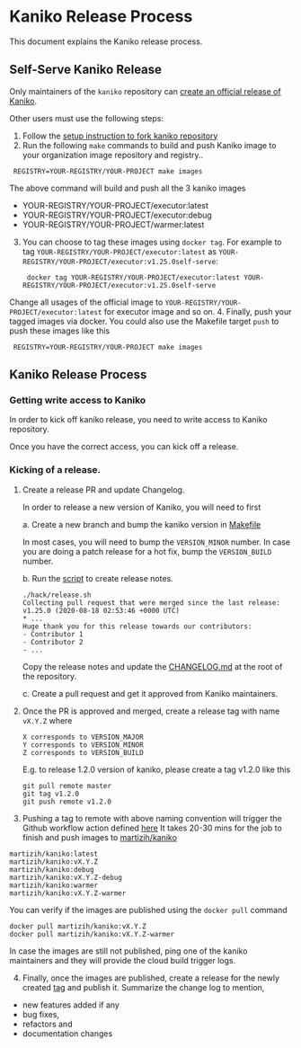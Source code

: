 # Kaniko Release Process

This document explains the Kaniko release process.

## Self-Serve Kaniko Release

Only maintainers of the `kaniko` repository can [create an official release of Kaniko](#official-release).

Other users must use the following steps:

1. Follow the [setup instruction to fork kaniko repository](https://github.com/osscontainertools/kaniko/blob/master/DEVELOPMENT.md#getting-started)
2. Run the following `make` commands to build and push Kaniko image to your organization image repository and registry..
  ```shell
   REGISTRY=YOUR-REGISTRY/YOUR-PROJECT make images
   ```
  The above command will build and push all the 3 kaniko images
  * YOUR-REGISTRY/YOUR-PROJECT/executor:latest
  * YOUR-REGISTRY/YOUR-PROJECT/executor:debug
  * YOUR-REGISTRY/YOUR-PROJECT/warmer:latest

3. You can choose to tag these images using `docker tag`. For example to tag
   `YOUR-REGISTRY/YOUR-PROJECT/executor:latest` as
   `YOUR-REGISTRY/YOUR-PROJECT/executor:v1.25.0self-serve`:

   ```shell
    docker tag YOUR-REGISTRY/YOUR-PROJECT/executor:latest YOUR-REGISTRY/YOUR-PROJECT/executor:v1.25.0self-serve
   ```
   
Change all usages of the official image to `YOUR-REGISTRY/YOUR-PROJECT/executor:latest` for executor image and so on.
4. Finally, push your tagged images via docker. You could also use the Makefile target `push` to push these images like this
  ```shell
   REGISTRY=YOUR-REGISTRY/YOUR-PROJECT make images
  ```

<a id="official-release"></a>

## Kaniko Release Process

### Getting write access to Kaniko

In order to kick off kaniko release, you need to write access to Kaniko repository.

Once you have the correct access, you can kick off a release.


### Kicking of a release.

1. Create a release PR and update Changelog.

    In order to release a new version of Kaniko, you will need to first

    a. Create a new branch and bump the kaniko version in [Makefile](https://github.com/osscontainertools/kaniko/blob/master/Makefile#L16)


    In most cases, you will need to bump the `VERSION_MINOR` number.
    In case you are doing a patch release for a hot fix, bump the `VERSION_BUILD` number.

    b. Run the [script](https://github.com/osscontainertools/kaniko/blob/master/hack/release.sh) to create release notes.
    ```
    ./hack/release.sh
    Collecting pull request that were merged since the last release: v1.25.0 (2020-08-18 02:53:46 +0000 UTC)
    * ...
    Huge thank you for this release towards our contributors: 
    - Contributor 1
    - Contributor 2
    - ...
    ```
    Copy the release notes and update the [CHANGELOG.md](https://github.com/osscontainertools/kaniko/blob/master/CHANGELOG.md) at the root of the repository.

    c. Create a pull request and get it approved from Kaniko maintainers.

2. Once the PR is approved and merged, create a release tag with name `vX.Y.Z` where
    ```
    X corresponds to VERSION_MAJOR
    Y corresponds to VERSION_MINOR
    Z corresponds to VERSION_BUILD
    ```
    E.g. to release 1.2.0 version of kaniko, please create a tag v1.2.0 like this
    ```
    git pull remote master
    git tag v1.2.0
    git push remote v1.2.0
    ```
3.  Pushing a tag to remote with above naming convention will trigger the Github workflow action defined [here](https://github.com/osscontainertools/kaniko/blob/main/.github/workflows/images.yaml) It takes 20-30 mins for the job to finish and push images to [martizih/kaniko](https://hub.docker.com/r/martizih/kaniko)

```
martizih/kaniko:latest
martizih/kaniko:vX.Y.Z
martizih/kaniko:debug
martizih/kaniko:vX.Y.Z-debug
martizih/kaniko:warmer
martizih/kaniko:vX.Y.Z-warmer
```

You can verify if the images are published using the `docker pull` command
```
docker pull martizih/kaniko:vX.Y.Z
docker pull martizih/kaniko:vX.Y.Z-warmer
```
In case the images are still not published, ping one of the kaniko maintainers and they will provide the cloud build trigger logs.

4. Finally, once the images are published, create a release for the newly created [tag](https://github.com/osscontainertools/kaniko/tags) and publish it. 
Summarize the change log to mention, 
- new features added if any
- bug fixes, 
- refactors and 
- documentation changes
